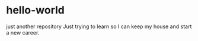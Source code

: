 # hello-world
just another repository
Just trying to learn so I can keep my house and start a new career. 
